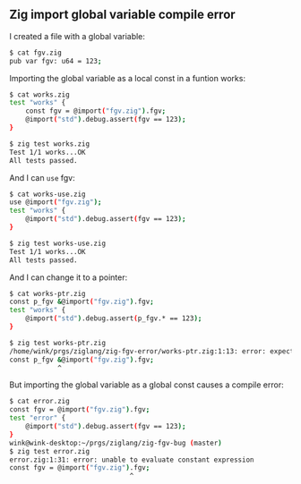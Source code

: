 ## Zig import global variable compile error

I created a file with a global variable:
```bash
$ cat fgv.zig 
pub var fgv: u64 = 123;
```

Importing the global variable as a local const in a funtion works:
```bash
$ cat works.zig 
test "works" {
    const fgv = @import("fgv.zig").fgv;
    @import("std").debug.assert(fgv == 123);
}

$ zig test works.zig 
Test 1/1 works...OK
All tests passed.
```

And I can `use` fgv:
```bash
$ cat works-use.zig 
use @import("fgv.zig");
test "works" {
    @import("std").debug.assert(fgv == 123);
}

$ zig test works-use.zig 
Test 1/1 works...OK
All tests passed.
```

And I can change it to a pointer:
```bash
$ cat works-ptr.zig 
const p_fgv &@import("fgv.zig").fgv;
test "works" {
    @import("std").debug.assert(p_fgv.* == 123);
}

$ zig test works-ptr.zig 
/home/wink/prgs/ziglang/zig-fgv-error/works-ptr.zig:1:13: error: expected token ';', found '&'
const p_fgv &@import("fgv.zig").fgv;
            ^
```

But importing the global variable as a global const causes a compile error:
```bash
$ cat error.zig 
const fgv = @import("fgv.zig").fgv;
test "error" {
    @import("std").debug.assert(fgv == 123);
}
wink@wink-desktop:~/prgs/ziglang/zig-fgv-bug (master)
$ zig test error.zig 
error.zig:1:31: error: unable to evaluate constant expression
const fgv = @import("fgv.zig").fgv;
                              ^
```
